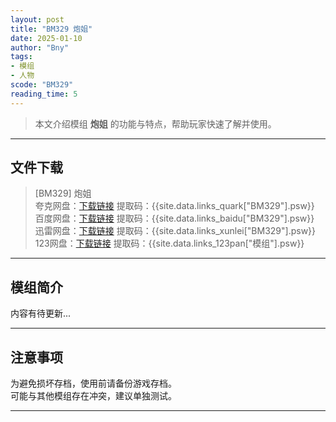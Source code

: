 ```yaml
---
layout: post
title: "BM329 炮姐"
date: 2025-01-10
author: "Bny"
tags: 
- 模组
- 人物
scode: "BM329"
reading_time: 5
---
```


> 本文介绍模组 **炮姐** 的功能与特点，帮助玩家快速了解并使用。

---

## 文件下载

> [BM329] 炮姐  
夸克网盘：[下载链接]({{site.data.links_quark["BM329"].url}}) 提取码：{{site.data.links_quark["BM329"].psw}}  
百度网盘：[下载链接]({{site.data.links_baidu["BM329"].url}}) 提取码：{{site.data.links_baidu["BM329"].psw}}  
迅雷网盘：[下载链接]({{site.data.links_xunlei["BM329"].url}}) 提取码：{{site.data.links_xunlei["BM329"].psw}}  
123网盘：[下载链接]({{site.data.links_123pan["模组"].url}}) 提取码：{{site.data.links_123pan["模组"].psw}}  

---

## 模组简介

>  
内容有待更新...  

---

## 注意事项

>  
为避免损坏存档，使用前请备份游戏存档。  
可能与其他模组存在冲突，建议单独测试。  

---

